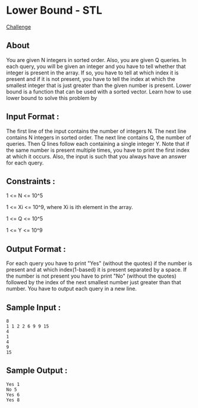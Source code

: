 # Lower Bound - STL

[Challenge](https://www.hackerrank.com/challenges/cpp-lower-bound/problem)

## About

You are given N integers in sorted order. Also, you are given Q queries. 
In each query, you will be given an integer and you have to tell whether that integer is present in the array. 
If so, you have to tell at which index it is present and if it is not present, 
you have to tell the index at which the smallest integer that is just greater than the given number is present. 
Lower bound is a function that can be used with a sorted vector. Learn how to use lower bound to solve this problem by

## Input Format :

The first line of the input contains the number of integers N. The next line contains N integers in sorted order. The next line contains Q, the number of queries. Then Q lines follow each containing a single integer Y.
Note that if the same number is present multiple times, you have to print the first index at which it occurs. Also, the input is such that you always have an answer for each query.

## Constraints :

1 <= N <= 10^5

1 <= Xi <= 10^9, where Xi is ith element in the array.

1 <= Q <= 10^5

1 <= Y <= 10^9

## Output Format :

For each query you have to print "Yes" (without the quotes) if the number is present and at which index(1-based) it is present separated by a space.
If the number is not present you have to print "No" (without the quotes) followed by the index of the next smallest number just greater than that number.
You have to output each query in a new line.


## Sample Input :
```
8
1 1 2 2 6 9 9 15
4
1
4
9
15
```
## Sample Output :
``` 
Yes 1
No 5
Yes 6
Yes 8
```
